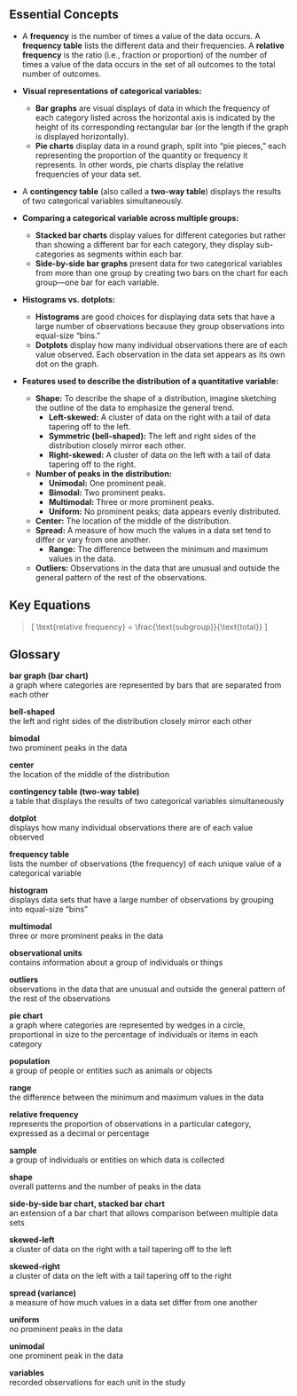 ## Essential Concepts

- A **frequency** is the number of times a value of the data occurs. A **frequency table** lists the different data and their frequencies. A **relative frequency** is the ratio (i.e., fraction or proportion) of the number of times a value of the data occurs in the set of all outcomes to the total number of outcomes.

- **Visual representations of categorical variables:**
  - **Bar graphs** are visual displays of data in which the frequency of each category listed across the horizontal axis is indicated by the height of its corresponding rectangular bar (or the length if the graph is displayed horizontally).
  - **Pie charts** display data in a round graph, split into “pie pieces,” each representing the proportion of the quantity or frequency it represents. In other words, pie charts display the relative frequencies of your data set.

- A **contingency table** (also called a **two-way table**) displays the results of two categorical variables simultaneously.

- **Comparing a categorical variable across multiple groups:**
  - **Stacked bar charts** display values for different categories but rather than showing a different bar for each category, they display sub-categories as segments within each bar.
  - **Side-by-side bar graphs** present data for two categorical variables from more than one group by creating two bars on the chart for each group—one bar for each variable.

- **Histograms vs. dotplots:**
  - **Histograms** are good choices for displaying data sets that have a large number of observations because they group observations into equal-size “bins.”
  - **Dotplots** display how many individual observations there are of each value observed. Each observation in the data set appears as its own dot on the graph.

- **Features used to describe the distribution of a quantitative variable:**
  - **Shape:** To describe the shape of a distribution, imagine sketching the outline of the data to emphasize the general trend.
    - **Left-skewed:** A cluster of data on the right with a tail of data tapering off to the left.
    - **Symmetric (bell-shaped):** The left and right sides of the distribution closely mirror each other.
    - **Right-skewed:** A cluster of data on the left with a tail of data tapering off to the right.
  - **Number of peaks in the distribution:**
    - **Unimodal:** One prominent peak.
    - **Bimodal:** Two prominent peaks.
    - **Multimodal:** Three or more prominent peaks.
    - **Uniform:** No prominent peaks; data appears evenly distributed.
  - **Center:** The location of the middle of the distribution.
  - **Spread:** A measure of how much the values in a data set tend to differ or vary from one another.
    - **Range:** The difference between the minimum and maximum values in the data.
  - **Outliers:** Observations in the data that are unusual and outside the general pattern of the rest of the observations.

## Key Equations

> \[
> \text{relative frequency} = \frac{\text{subgroup}}{\text{total}}
> \]

## Glossary

**bar graph (bar chart)**  
a graph where categories are represented by bars that are separated from each other  

**bell-shaped**  
the left and right sides of the distribution closely mirror each other  

**bimodal**  
two prominent peaks in the data  

**center**  
the location of the middle of the distribution  

**contingency table (two-way table)**  
a table that displays the results of two categorical variables simultaneously  

**dotplot**  
displays how many individual observations there are of each value observed  

**frequency table**  
lists the number of observations (the frequency) of each unique value of a categorical variable  

**histogram**  
displays data sets that have a large number of observations by grouping into equal-size “bins”  

**multimodal**  
three or more prominent peaks in the data  

**observational units**  
contains information about a group of individuals or things  

**outliers**  
observations in the data that are unusual and outside the general pattern of the rest of the observations  

**pie chart**  
a graph where categories are represented by wedges in a circle, proportional in size to the percentage of individuals or items in each category  

**population**  
a group of people or entities such as animals or objects  

**range**  
the difference between the minimum and maximum values in the data  

**relative frequency**  
represents the proportion of observations in a particular category, expressed as a decimal or percentage  

**sample**  
a group of individuals or entities on which data is collected  

**shape**  
overall patterns and the number of peaks in the data  

**side-by-side bar chart, stacked bar chart**  
an extension of a bar chart that allows comparison between multiple data sets  

**skewed-left**  
a cluster of data on the right with a tail tapering off to the left  

**skewed-right**  
a cluster of data on the left with a tail tapering off to the right  

**spread (variance)**  
a measure of how much values in a data set differ from one another  

**uniform**  
no prominent peaks in the data  

**unimodal**  
one prominent peak in the data  

**variables**  
recorded observations for each unit in the study  